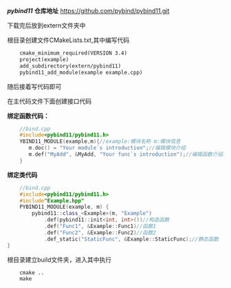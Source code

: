 ***pybind11***
**仓库地址** https://github.com/pybind/pybind11.git

下载完后放到extern文件夹中


根目录创建文件CMakeLists.txt,其中编写代码
```CMakeLists.txt
    cmake_minimum_required(VERSION 3.4)
    project(example)
    add_subdirectory(extern/pybind11)
    pybind11_add_module(example example.cpp)
```



随后接着写代码即可

在主代码文件下面创建接口代码

**绑定函数代码：**
```cpp
    //bind.cpp
    #include<pybind11/pybind11.h>
    YBIND11_MODULE(example,m){//example:模块名称 m:模块信息
       m.doc() = "Your module`s introduction";//编辑模块介绍
       m.def("MyAdd", &MyAdd, "Your func`s introduction");//编辑函数介绍和绑定函数
    }
```

**绑定类代码**
```cpp
    //bind.cpp
    #include<pybind11/pybind11.h>
    #include"Example.hpp"
    PYBIND11_MODULE(example, m) {
        pybind11::class_<Example>(m, "Example")
            .def(pybind11::init<int, int>())//构造函数
            .def("Func1", &Example::Func1)//函数1
            .def("Func2", &Example::Func2)//函数2
            .def_static("StaticFunc", &Example::StaticFunc);//静态函数
}
```

根目录建立build文件夹，进入其中执行


``` cmd
    cmake ..
    make
```



